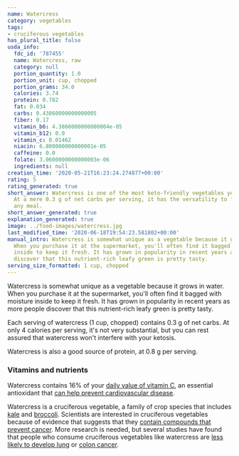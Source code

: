 ```yaml
---
name: Watercress
category: vegetables
tags:
- cruciferous vegetables
has_plural_title: false
usda_info:
  fdc_id: '787455'
  name: Watercress, raw
  category: null
  portion_quantity: 1.0
  portion_unit: cup, chopped
  portion_grams: 34.0
  calories: 3.74
  protein: 0.782
  fat: 0.034
  carbs: 0.43860000000000005
  fiber: 0.17
  vitamin_b6: 4.3860000000000004e-05
  vitamin_b12: 0.0
  vitamin_c: 0.01462
  niacin: 6.800000000000001e-05
  caffeine: 0.0
  folate: 3.0600000000000003e-06
  ingredients: null
creation_time: '2020-05-21T16:23:24.274877+00:00'
rating: 5
rating_generated: true
short_answer: Watercress is one of the most keto-friendly vegetables you can find.
  At a mere 0.3 g of net carbs per serving, it has the versatility to fit into almost
  any meal.
short_answer_generated: true
explanation_generated: true
image: ../food-images/watercress.jpg
last_modified_time: '2020-06-18T19:54:23.581802+00:00'
manual_intro: Watercress is somewhat unique as a vegetable because it grows in water.
  When you purchase it at the supermarket, you'll often find it bagged with moisture
  inside to keep it fresh. It has grown in popularity in recent years as more people
  discover that this nutrient-rich leafy green is pretty tasty.
serving_size_formatted: 1 cup, chopped
---
```

Watercress is somewhat unique as a vegetable because it grows in water. When you purchase it at the supermarket, you'll often find it bagged with moisture inside to keep it fresh. It has grown in popularity in recent years as more people discover that this nutrient-rich leafy green is pretty tasty.

Each serving of watercress (1 cup, chopped) contains 0.3 g of net carbs. At only 4 calories per serving, it's not very substantial, but you can rest assured that watercress won't interfere with your ketosis.

Watercress is also a good source of protein, at 0.8 g per serving.

### Vitamins and nutrients

Watercress contains 16% of your [daily value of vitamin C](https://ods.od.nih.gov/factsheets/VitaminC-HealthProfessional/), an essential antioxidant that [can help prevent cardiovascular disease](https://www.ncbi.nlm.nih.gov/pubmed/17884994).

Watercress is a cruciferous vegetable, a family of crop species that includes [kale](/kale) and [broccoli](/broccoli). Scientists are interested in cruciferous vegetables because of evidence that suggests that they [contain compounds that prevent cancer](https://www.cancer.gov/about-cancer/causes-prevention/risk/diet/cruciferous-vegetables-fact-sheet). More research is needed, but several studies have found that people who consume cruciferous vegetables like watercress are [less likely to develop lung](https://www.ncbi.nlm.nih.gov/pubmed/11078758) or [colon cancer](https://www.ncbi.nlm.nih.gov/pubmed/11117618).
